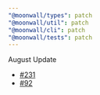 ```yaml
---
"@moonwall/types": patch
"@moonwall/util": patch
"@moonwall/cli": patch
"@moonwall/tests": patch
---
```


August Update
- [#231](https://github.com/Moonsong-Labs/moonwall/issues/231)
- [#92](https://github.com/Moonsong-Labs/moonwall/issues/92)